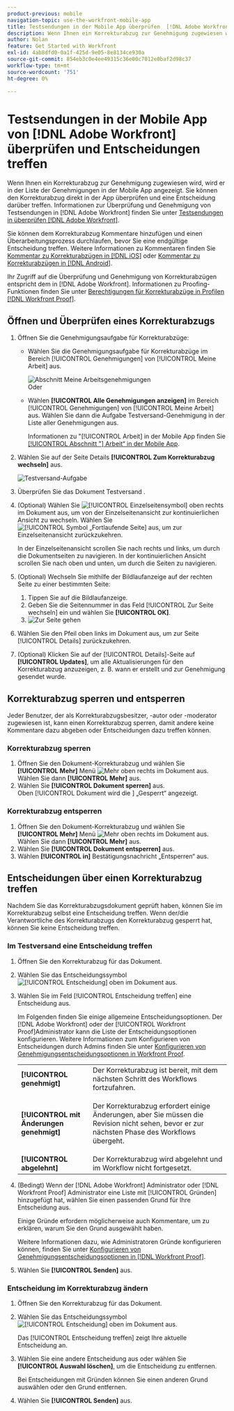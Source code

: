```yaml
---
product-previous: mobile
navigation-topic: use-the-workfront-mobile-app
title: Testsendungen in der Mobile App überprüfen  [!DNL Adobe Workfront]  Entscheidungen treffen
description: Wenn Ihnen ein Korrekturabzug zur Genehmigung zugewiesen wird, wird er in der Liste der Genehmigungen in der Mobile App angezeigt. Sie können den Korrekturabzug direkt in der App überprüfen und eine Entscheidung darüber treffen.
author: Nolan
feature: Get Started with Workfront
exl-id: 4ab8dfd0-0a1f-425d-9e05-8e8134ce930a
source-git-commit: 854eb3c0e4ee49315c36e00c7012e0baf2d98c37
workflow-type: tm+mt
source-wordcount: '751'
ht-degree: 0%

---
```


# Testsendungen in der Mobile App von [!DNL Adobe Workfront] überprüfen und Entscheidungen treffen

Wenn Ihnen ein Korrekturabzug zur Genehmigung zugewiesen wird, wird er in der Liste der Genehmigungen in der Mobile App angezeigt. Sie können den Korrekturabzug direkt in der App überprüfen und eine Entscheidung darüber treffen. Informationen zur Überprüfung und Genehmigung von Testsendungen in [!DNL Adobe Workfront] finden Sie unter [Testsendungen in überprüfen [!DNL Adobe Workfront]](../../../review-and-approve-work/proofing/reviewing-proofs-within-workfront/review-proofs-in-wf.md).

Sie können dem Korrekturabzug Kommentare hinzufügen und einen Überarbeitungsprozess durchlaufen, bevor Sie eine endgültige Entscheidung treffen. Weitere Informationen zu Kommentaren finden Sie [Kommentar zu Korrekturabzügen in [!DNL iOS]](../../../workfront-basics/mobile-apps/using-the-workfront-mobile-app/comment-on-proofs-ios.md) oder [Kommentar zu Korrekturabzügen in [!DNL Android]](../../../workfront-basics/mobile-apps/using-the-workfront-mobile-app/comment-on-proofs-android.md).

Ihr Zugriff auf die Überprüfung und Genehmigung von Korrekturabzügen entspricht dem in [!DNL Adobe Workfront]. Informationen zu Proofing-Funktionen finden Sie unter [Berechtigungen für Korrekturabzüge in Profilen [!DNL Workfront Proof]](../../../workfront-proof/wp-acct-admin/account-settings/proof-perm-profiles-in-wp.md).

## Öffnen und Überprüfen eines Korrekturabzugs

1. Öffnen Sie die Genehmigungsaufgabe für Korrekturabzüge:

   * Wählen Sie die Genehmigungsaufgabe für Korrekturabzüge im Bereich [!UICONTROL Genehmigungen] von [!UICONTROL Meine Arbeit] aus.

     ![Abschnitt Meine Arbeitsgenehmigungen](assets/mobile-mywork-approvals-338x482.png)\
      Oder

   * Wählen **[!UICONTROL Alle Genehmigungen anzeigen]** im Bereich [!UICONTROL Genehmigungen] von [!UICONTROL Meine Arbeit] aus. Wählen Sie dann die Aufgabe Testversand-Genehmigung in der Liste aller Genehmigungen aus.

     Informationen zu &quot;[!UICONTROL  Arbeit] in der Mobile App finden Sie [[!UICONTROL  Abschnitt &quot;] Arbeit“ in der Mobile App](../../../workfront-basics/mobile-apps/using-the-workfront-mobile-app/my-work-section-mobile.md).

1. Wählen Sie auf der Seite Details **[!UICONTROL Zum Korrekturabzug wechseln]** aus.

   ![Testversand-Aufgabe](assets/mobile-prooftask1-338x516.png)

1. Überprüfen Sie das Dokument Testversand .
1. (Optional) Wählen Sie ![[!UICONTROL Einzelseitensymbol]](assets/mobile-proofpagingicon1-25x36.png) oben rechts im Dokument aus, um von der Einzelseitenansicht zur kontinuierlichen Ansicht zu wechseln. Wählen Sie ![[!UICONTROL Symbol „Fortlaufende Seite]](assets/mobile-proofpagingicon2-25x25.png) aus, um zur Einzelseitenansicht zurückzukehren.

   In der Einzelseitenansicht scrollen Sie nach rechts und links, um durch die Dokumentseiten zu navigieren. In der kontinuierlichen Ansicht scrollen Sie nach oben und unten, um durch die Seiten zu navigieren.

1. (Optional) Wechseln Sie mithilfe der Bildlaufanzeige auf der rechten Seite zu einer bestimmten Seite:

   1. Tippen Sie auf die Bildlaufanzeige.
   1. Geben Sie die Seitennummer in das Feld [!UICONTROL Zur Seite wechseln] ein und wählen Sie **[!UICONTROL OK]**.
   1. ![Zur Seite gehen](assets/mobile-gotopage-350x224.png)

1. Wählen Sie den Pfeil oben links im Dokument aus, um zur Seite [!UICONTROL Details] zurückzukehren.
1. (Optional) Klicken Sie auf der [!UICONTROL Details]-Seite auf **[!UICONTROL Updates]**, um alle Aktualisierungen für den Korrekturabzug anzuzeigen, z. B. wann er erstellt und zur Genehmigung gesendet wurde.

## Korrekturabzug sperren und entsperren

Jeder Benutzer, der als Korrekturabzugsbesitzer, -autor oder -moderator zugewiesen ist, kann einen Korrekturabzug sperren, damit andere keine Kommentare dazu abgeben oder Entscheidungen dazu treffen können.

### Korrekturabzug sperren

1. Öffnen Sie den Dokument-Korrekturabzug und wählen Sie **[!UICONTROL Mehr]** Menü ![Mehr](assets/mobile-verticalmoremenu-20x33.png) oben rechts im Dokument aus. Wählen Sie dann **[!UICONTROL Mehr]** aus.
1. Wählen Sie **[!UICONTROL Dokument sperren]** aus.\
   Oben [!UICONTROL  Dokument wird die ] „Gesperrt“ angezeigt.

### Korrekturabzug entsperren

1. Öffnen Sie den Dokument-Korrekturabzug und wählen Sie **[!UICONTROL Mehr]** Menü ![Mehr](assets/mobile-verticalmoremenu-20x33.png) oben rechts im Dokument aus. Wählen Sie dann **[!UICONTROL Mehr]** aus.
1. Wählen Sie **[!UICONTROL Dokument entsperren]** aus.
1. Wählen **[!UICONTROL in]** Bestätigungsnachricht „Entsperren“ aus.

## Entscheidungen über einen Korrekturabzug treffen

Nachdem Sie das Korrekturabzugsdokument geprüft haben, können Sie im Korrekturabzug selbst eine Entscheidung treffen. Wenn der/die Verantwortliche des Korrekturabzugs den Korrekturabzug gesperrt hat, können Sie keine Entscheidung treffen.

### Im Testversand eine Entscheidung treffen

1. Öffnen Sie den Korrekturabzug für das Dokument.
1. Wählen Sie das Entscheidungssymbol ![[!UICONTROL Entscheidung] oben ](assets/mobile-proofcheckmarkdecisionicon-30x30.png) im Dokument aus.
1. Wählen Sie im Feld [!UICONTROL Entscheidung treffen] eine Entscheidung aus.

   Im Folgenden finden Sie einige allgemeine Entscheidungsoptionen. Der [!DNL Adobe Workfront] oder der [!UICONTROL Workfront Proof]Administrator kann die Liste der Entscheidungsoptionen konfigurieren. Weitere Informationen zum Konfigurieren von Entscheidungen durch Admins finden Sie unter [Konfigurieren von Genehmigungsentscheidungsoptionen in Workfront Proof](../../../workfront-proof/wp-acct-admin/account-settings/configure-approval-decision-in-wp.md).

   <table style="table-layout:auto"> 
    <col> 
    <col> 
    <tbody> 
     <tr> 
      <td role="rowheader"><strong>[!UICONTROL genehmigt]</strong></td> 
      <td>Der Korrekturabzug ist bereit, mit dem nächsten Schritt des Workflows fortzufahren.</td> 
     </tr> 
     <tr> 
      <td role="rowheader"><strong>[!UICONTROL mit Änderungen genehmigt]</strong></td> 
      <td> <p>Der Korrekturabzug erfordert einige Änderungen, aber Sie müssen die Revision nicht sehen, bevor er zur nächsten Phase des Workflows übergeht.</p> </td> 
     </tr> 
     <tr> 
      <td role="rowheader"><strong>[!UICONTROL abgelehnt]</strong></td> 
      <td>Der Korrekturabzug wird abgelehnt und im Workflow nicht fortgesetzt.</td> 
     </tr> 
    </tbody> 
   </table>

1. (Bedingt) Wenn der [!DNL Adobe Workfront] Administrator oder [!DNL Workfront Proof] Administrator eine Liste mit [!UICONTROL Gründen] hinzugefügt hat, wählen Sie einen passenden Grund für Ihre Entscheidung aus.

   Einige Gründe erfordern möglicherweise auch Kommentare, um zu erklären, warum Sie den Grund ausgewählt haben.

   Weitere Informationen dazu, wie Administratoren Gründe konfigurieren können, finden Sie unter [Konfigurieren von Genehmigungsentscheidungsoptionen in [!DNL Workfront Proof]](../../../workfront-proof/wp-acct-admin/account-settings/configure-approval-decision-in-wp.md).

1. Wählen Sie **[!UICONTROL Senden]** aus.

### Entscheidung im Korrekturabzug ändern

1. Öffnen Sie den Korrekturabzug für das Dokument.
1. Wählen Sie das Entscheidungssymbol ![[!UICONTROL Entscheidung] oben ](assets/mobile-proofcheckmarkdecisionicon-30x30.png) im Dokument aus.

   Das [!UICONTROL Entscheidung treffen] zeigt Ihre aktuelle Entscheidung an.

1. Wählen Sie eine andere Entscheidung aus oder wählen Sie **[!UICONTROL Auswahl löschen]**, um die Entscheidung zu entfernen.

   Bei Entscheidungen mit Gründen können Sie einen anderen Grund auswählen oder den Grund entfernen.

1. Wählen Sie **[!UICONTROL Senden]** aus.
